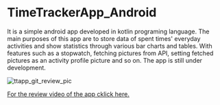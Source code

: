 # TimeTrackerApp_Android

It is a simple android app developed in kotlin programing language.
The main purposes of this app are to store data of spent times' everyday activities and show statistics through various bar charts and tables. With features such as a stopwatch, fetching pictures from API, setting fetched pictures as an activity profile picture and so on. The app is still under development.

![ttapp_git_review_pic](https://user-images.githubusercontent.com/69598879/153757577-f2a9a835-8923-4dab-85eb-7727100b2b64.png)

[For the review video of the app cklick here.](https://youtu.be/nUp18eeZDR0)

